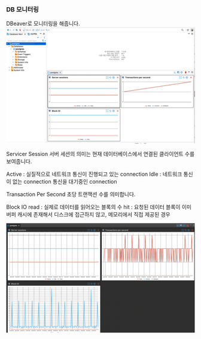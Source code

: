 ### DB 모니터링
DBeaver로 모니터링을 해줍니다.  
![img_9.png](img_9.png)

Servicer Session
서버 세션의 의미는 현재 데이터베이스에서 연결된 클라이언트 수를 보여줍니다.  

Active : 실질적으로 네트워크 통신이 진행되고 있는 connection
Idle : 네트워크 통신이 없는 connection 통신을 대기중인 connection


Transaction Per Second
초당 트랜잭션 수를 의미합니다.  

Block IO
read : 실제로 데이터를 읽어오는 블록의 수
hit : 요청된 데이터 블록이 이미 버퍼 캐시에 존재해서 디스크에 접근하지 않고, 메모리에서 직접 제공된 경우

![img_10.png](img_10.png)